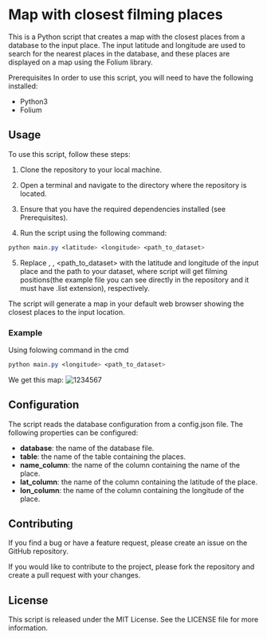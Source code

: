# Map with closest filming places
This is a Python script that creates a map with the closest places from a database to the input place. The input latitude and longitude are used to search for the nearest places in the database, and these places are displayed on a map using the Folium library.

Prerequisites
In order to use this script, you will need to have the following installed:

 - Python3
 - Folium

## Usage
To use this script, follow these steps:

 1. Clone the repository to your local machine.

 2. Open a terminal and navigate to the directory where the repository is located.

 3. Ensure that you have the required dependencies installed (see Prerequisites).

 4. Run the script using the following command:

```css
python main.py <latitude> <longitude> <path_to_dataset>
```

 5. Replace <latitude>, <longitude>, <path_to_dataset> with the latitude and longitude of the input place and the path to your dataset, where script will get filming positions(the example file you can see directly in the repository and it must have .list extension), respectively.

The script will generate a map in your default web browser showing the closest places to the input location.

### Example

Using folowing command in the cmd
```css
python main.py <longitude> <path_to_dataset>
```
We get this map:
![1234567](https://user-images.githubusercontent.com/116521940/219872498-f2692087-0544-477d-872a-b19f39e6d978.png)
 
## Configuration
 
The script reads the database configuration from a config.json file. The following properties can be configured:

 - **database**: the name of the database file.
 - **table**: the name of the table containing the places.
 - **name_column**: the name of the column containing the name of the place.
 - **lat_column**: the name of the column containing the latitude of the place.
 - **lon_column**: the name of the column containing the longitude of the place.

 
## Contributing
If you find a bug or have a feature request, please create an issue on the GitHub repository.

If you would like to contribute to the project, please fork the repository and create a pull request with your changes.

## License
This script is released under the MIT License. See the LICENSE file for more information.
